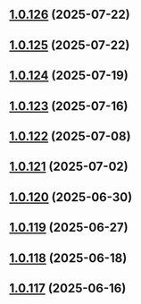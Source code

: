 ## [1.0.126](https://github.com/binary-braids/github-actions-runner/compare/v1.0.125...v1.0.126) (2025-07-22)



## [1.0.125](https://github.com/binary-braids/github-actions-runner/compare/v1.0.124...v1.0.125) (2025-07-22)



## [1.0.124](https://github.com/binary-braids/github-actions-runner/compare/v1.0.123...v1.0.124) (2025-07-19)



## [1.0.123](https://github.com/binary-braids/github-actions-runner/compare/v1.0.122...v1.0.123) (2025-07-16)



## [1.0.122](https://github.com/binary-braids/github-actions-runner/compare/v1.0.121...v1.0.122) (2025-07-08)



## [1.0.121](https://github.com/binary-braids/github-actions-runner/compare/v1.0.120...v1.0.121) (2025-07-02)



## [1.0.120](https://github.com/binary-braids/github-actions-runner/compare/v1.0.119...v1.0.120) (2025-06-30)



## [1.0.119](https://github.com/binary-braids/github-actions-runner/compare/v1.0.118...v1.0.119) (2025-06-27)



## [1.0.118](https://github.com/binary-braids/github-actions-runner/compare/v1.0.117...v1.0.118) (2025-06-18)



## [1.0.117](https://github.com/binary-braids/github-actions-runner/compare/v1.0.116...v1.0.117) (2025-06-16)



